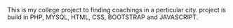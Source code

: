 This is my college project to finding coachings in a perticular city.
project is build in PHP, MYSQL, HTML, CSS, BOOTSTRAP and JAVASCRIPT.

